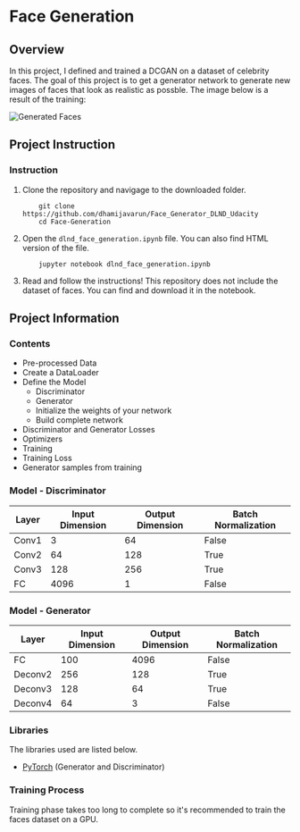 [//]: # (Image Reference)

[image1]: ./example.jpg "Generated Faces"

# Face Generation 

## Overview
In this project, I defined and trained a DCGAN on a dataset of celebrity faces. The goal of this project is to get a generator network to generate new images of faces that look as realistic as possble. The image below is a result of the training:

![Generated Faces][image1]

## Project Instruction

### Instruction

1. Clone the repository and navigage to the downloaded folder.
	```
		git clone https://github.com/dhamijavarun/Face_Generator_DLND_Udacity
		cd Face-Generation
	```
2. Open the `dlnd_face_generation.ipynb` file. You can also find HTML version of the file.
	```
		jupyter notebook dlnd_face_generation.ipynb
	```
3. Read and follow the instructions! This repository does not include the dataset of faces. You can find and download it in the notebook.

## Project Information

### Contents

- Pre-processed Data
- Create a DataLoader
- Define the Model
	- Discriminator
	- Generator
	- Initialize the weights of your network
	- Build complete network
- Discriminator and Generator Losses
- Optimizers
- Training
- Training Loss
- Generator samples from training

### Model - Discriminator
| Layer | Input Dimension | Output Dimension | Batch Normalization|
|-------|-----------------|------------------|-------------|
|Conv1|3|64|False|
|Conv2|64|128|True|
|Conv3|128|256|True|
|FC|4096|1|False|

### Model - Generator
| Layer | Input Dimension | Output Dimension | Batch Normalization|
|-------|-----------------|------------------|-------------|
|FC|100|4096|False|
|Deconv2|256|128|True|
|Deconv3|128|64|True|
|Deconv4|64|3|False|

### Libraries

The libraries used are listed below.
- [PyTorch](https://pytorch.org) (Generator and Discriminator)

### Training Process
Training phase takes too long to complete so it's recommended to train the faces dataset on a GPU.
